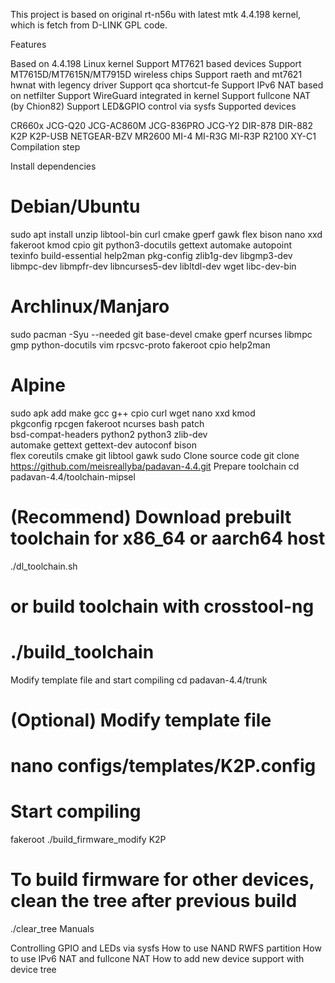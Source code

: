 This project is based on original rt-n56u with latest mtk 4.4.198 kernel, which is fetch from D-LINK GPL code.

Features

Based on 4.4.198 Linux kernel
Support MT7621 based devices
Support MT7615D/MT7615N/MT7915D wireless chips
Support raeth and mt7621 hwnat with legency driver
Support qca shortcut-fe
Support IPv6 NAT based on netfilter
Support WireGuard integrated in kernel
Support fullcone NAT (by Chion82)
Support LED&GPIO control via sysfs
Supported devices

CR660x
JCG-Q20
JCG-AC860M
JCG-836PRO
JCG-Y2
DIR-878
DIR-882
K2P
K2P-USB
NETGEAR-BZV
MR2600
MI-4
MI-R3G
MI-R3P
R2100
XY-C1
Compilation step

Install dependencies
# Debian/Ubuntu
sudo apt install unzip libtool-bin curl cmake gperf gawk flex bison nano xxd \
    fakeroot kmod cpio git python3-docutils gettext automake autopoint \
    texinfo build-essential help2man pkg-config zlib1g-dev libgmp3-dev \
    libmpc-dev libmpfr-dev libncurses5-dev libltdl-dev wget libc-dev-bin

# Archlinux/Manjaro
sudo pacman -Syu --needed git base-devel cmake gperf ncurses libmpc \
        gmp python-docutils vim rpcsvc-proto fakeroot cpio help2man

# Alpine
sudo apk add make gcc g++ cpio curl wget nano xxd kmod \
    pkgconfig rpcgen fakeroot ncurses bash patch \
    bsd-compat-headers python2 python3 zlib-dev \
    automake gettext gettext-dev autoconf bison \
    flex coreutils cmake git libtool gawk sudo
Clone source code
git clone https://github.com/meisreallyba/padavan-4.4.git
Prepare toolchain
cd padavan-4.4/toolchain-mipsel

# (Recommend) Download prebuilt toolchain for x86_64 or aarch64 host
./dl_toolchain.sh

# or build toolchain with crosstool-ng
# ./build_toolchain
Modify template file and start compiling
cd padavan-4.4/trunk

# (Optional) Modify template file
# nano configs/templates/K2P.config

# Start compiling
fakeroot ./build_firmware_modify K2P

# To build firmware for other devices, clean the tree after previous build
./clear_tree
Manuals

Controlling GPIO and LEDs via sysfs
How to use NAND RWFS partition
How to use IPv6 NAT and fullcone NAT
How to add new device support with device tree
